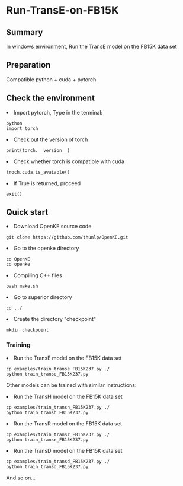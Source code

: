 # Run-TransE-on-FB15K
<h2>Summary</h2>
In windows environment, Run the TransE model on the FB15K data set

<h2>Preparation</h2>
Compatible python + cuda + pytorch

<h2>Check the environment</h2>

<li>Import pytorch, Type in the terminal:</li>

```
python
import torch
```
<li>Check out the version of torch</li>

```
print(torch.__version__)
```
<li>Check whether torch is compatible with cuda</li>

```
troch.cuda.is_avaiable()
```
<li>If True is returned, proceed</li>

```
exit()
```
<h2>Quick start</h2>

<li>Download OpenKE source code</li>

```
git clone https://github.com/thunlp/OpenKE.git
```
<li>Go to the openke directory</li>

```
cd OpenKE
cd openke
```
<li>Compiling C++ files</li>

```
bash make.sh
```
<li>Go to superior directory</li>

```
cd ../
```
<li>Create the directory "checkpoint"</li>

```
mkdir checkpoint
```
<h3>Training</h3>
<li> Run the TransE model on the FB15K data set</li>

```
cp examples/train_transe_FB15K237.py ./
python train_transe_FB15K237.py
```
<p>Other models can be trained with similar instructions:</p>
<li>Run the TransH model on the FB15K data set</li>

```
cp examples/train_transh_FB15K237.py ./
python train_transh_FB15K237.py
```
<li>Run the TransR model on the FB15K data set</li>

```
cp examples/train_transr_FB15K237.py ./
python train_transr_FB15K237.py
```
<li>Run the TransD model on the FB15K data set</li>

```
cp examples/train_transd_FB15K237.py ./
python train_transd_FB15K237.py
```
<p>And so on...</p>
